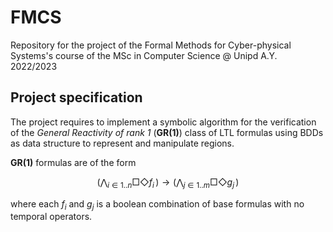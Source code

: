 # FMCS
Repository for the project of the Formal Methods for Cyber-physical Systems's course of the MSc in Computer Science @ Unipd A.Y. 2022/2023

## Project specification

The project requires to implement a symbolic algorithm for the verification of
the *General Reactivity of rank 1* (**GR(1)**) class of LTL formulas using BDDs
as data structure to represent and manipulate regions.

**GR(1)** formulas are of the form
```math
(\bigwedge_{i \in 1..n} \Box\Diamond f_i\,) \to (\bigwedge_{j \in 1..m} \Box\Diamond g_j\,)
```
where each $f_i$ and $g_j$ is a boolean combination of base formulas with no
temporal operators.
